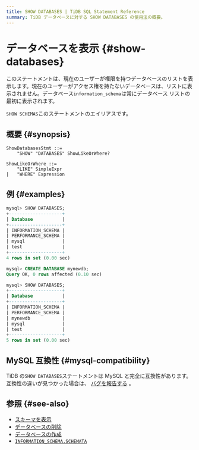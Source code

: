 ```yaml
---
title: SHOW DATABASES | TiDB SQL Statement Reference
summary: TiDB データベースに対する SHOW DATABASES の使用法の概要。
---
```


# データベースを表示 {#show-databases}

このステートメントは、現在のユーザーが権限を持つデータベースのリストを表示します。現在のユーザーがアクセス権を持たないデータベースは、リストに表示されません。データベース`information_schema`は常にデータベース リストの最初に表示されます。

`SHOW SCHEMAS`このステートメントのエイリアスです。

## 概要 {#synopsis}

```ebnf+diagram
ShowDatabasesStmt ::=
    "SHOW" "DATABASES" ShowLikeOrWhere?

ShowLikeOrWhere ::=
    "LIKE" SimpleExpr
|   "WHERE" Expression
```

## 例 {#examples}

```sql
mysql> SHOW DATABASES;
+--------------------+
| Database           |
+--------------------+
| INFORMATION_SCHEMA |
| PERFORMANCE_SCHEMA |
| mysql              |
| test               |
+--------------------+
4 rows in set (0.00 sec)

mysql> CREATE DATABASE mynewdb;
Query OK, 0 rows affected (0.10 sec)

mysql> SHOW DATABASES;
+--------------------+
| Database           |
+--------------------+
| INFORMATION_SCHEMA |
| PERFORMANCE_SCHEMA |
| mynewdb            |
| mysql              |
| test               |
+--------------------+
5 rows in set (0.00 sec)
```

## MySQL 互換性 {#mysql-compatibility}

TiDB の`SHOW DATABASES`ステートメントは MySQL と完全に互換性があります。互換性の違いが見つかった場合は、 [バグを報告する](https://docs.pingcap.com/tidb/stable/support) 。

## 参照 {#see-also}

-   [スキーマを表示](/sql-statements/sql-statement-show-schemas.md)
-   [データベースの削除](/sql-statements/sql-statement-drop-database.md)
-   [データベースの作成](/sql-statements/sql-statement-create-database.md)
-   [`INFORMATION_SCHEMA.SCHEMATA`](/information-schema/information-schema-schemata.md)

